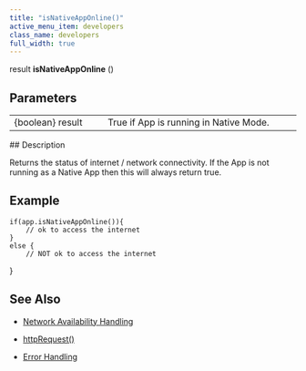 ```yaml
---
title: "isNativeAppOnline()"
active_menu_item: developers
class_name: developers
full_width: true
---
```



result **isNativeAppOnline** ()

## Parameters

<table>
<tr>
<td width="193">
{boolean} result

</td>
<td width="17">
</td>
<td width="670">
True if App is running in Native Mode.

</td>
</tr>
</table>
## Description

Returns the status of internet / network connectivity. If the App is not running as a Native App then this will always return true.

## Example

    if(app.isNativeAppOnline()){
        // ok to access the internet
    }
    else {
        // NOT ok to access the internet
   

}

## See Also

 - [Network Availability Handling](/developers/user-guide/scripting-apis/client-scripting-overview/network-availability-handling)

 - [httpRequest()](/developers/user-guide/scripting-apis/client-api/soap-restful-ajax-calls/httprequest)

 - [Error Handling](/developers/user-guide/scripting-apis/client-scripting-overview/error-handling/)

